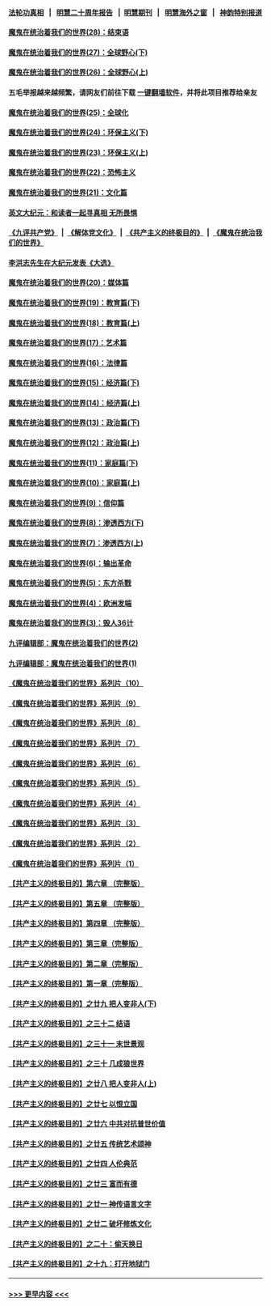 #### [法轮功真相](https://github.com/gfw-breaker/truth/blob/master/README.md?t=0) &nbsp;&nbsp;|&nbsp;&nbsp; [明慧二十周年报告](https://github.com/gfw-breaker/mh-reports/blob/master/README.md?t=0) &nbsp;&nbsp;|&nbsp;&nbsp;[明慧期刊](https://github.com/gfw-breaker/mh-qikan) &nbsp;&nbsp;|&nbsp;&nbsp; [明慧海外之窗](https://github.com/gfw-breaker/mh-news/blob/master/README.md?t=0) &nbsp;&nbsp;|&nbsp;&nbsp; [神韵特别报道](https://github.com/gfw-breaker/mh-news/blob/master/shenyun.md?t=0)
#### [魔鬼在统治着我们的世界(28)：结束语](../pages/nsc422/n10936246.md?t=06190151) 
#### [魔鬼在统治着我们的世界(27)：全球野心(下)](../pages/nsc422/n10928319.md?t=06190151) 
#### [魔鬼在统治着我们的世界(26)：全球野心(上)](../pages/nsc422/n10900318.md?t=06190151) 
#### 五毛举报越来越频繁，请网友们前往下载 [一键翻墙软件](https://github.com/gfw-breaker/ssr-accounts)，并将此项目推荐给亲友
#### [魔鬼在统治着我们的世界(25)：全球化](../pages/nsc422/n10788205.md?t=06190151) 
#### [魔鬼在统治着我们的世界(24)：环保主义(下)](../pages/nsc422/n10695307.md?t=06190151) 
#### [魔鬼在统治着我们的世界(23)：环保主义(上)](../pages/nsc422/n10688613.md?t=06190151) 
#### [魔鬼在统治着我们的世界(22)：恐怖主义](../pages/nsc422/n10614727.md?t=06190151) 
#### [魔鬼在统治着我们的世界(21)：文化篇](../pages/nsc422/n10597706.md?t=06190151) 
#### [英文大纪元：和读者一起寻真相 无所畏惧](../pages/nsc422/n12542027.md?t=06190151) 
#### [《九评共产党》](https://github.com/begood0513/9ping.md/blob/master/README.md) &nbsp;|&nbsp; [《解体党文化》](../../../../jtdwh.md/blob/master/README.md)  &nbsp;|&nbsp; [《共产主义的终极目的》](../../../../gczydzjmd.md/blob/master/README.md) &nbsp;|&nbsp; [《魔鬼在统治我们的世界》](../../../../mgztzwmdsj.md/blob/master/README.md) 
#### [李洪志先生在大纪元发表《大选》](../pages/nsc422/n12534746.md?t=06190151) 
#### [魔鬼在统治着我们的世界(20)：媒体篇](../pages/nsc422/n10586579.md?t=06190151) 
#### [魔鬼在统治着我们的世界(19)：教育篇(下)](../pages/nsc422/n10564808.md?t=06190151) 
#### [魔鬼在统治着我们的世界(18)：教育篇(上)](../pages/nsc422/n10526970.md?t=06190151) 
#### [魔鬼在统治着我们的世界(17)：艺术篇](../pages/nsc422/n10499093.md?t=06190151) 
#### [魔鬼在统治着我们的世界(16)：法律篇](../pages/nsc422/n10485969.md?t=06190151) 
#### [魔鬼在统治着我们的世界(15)：经济篇(下)](../pages/nsc422/n10469975.md?t=06190151) 
#### [魔鬼在统治着我们的世界(14)：经济篇(上)](../pages/nsc422/n10457370.md?t=06190151) 
#### [魔鬼在统治着我们的世界(13)：政治篇(下)](../pages/nsc422/n10448270.md?t=06190151) 
#### [魔鬼在统治着我们的世界(12)：政治篇(上)](../pages/nsc422/n10444576.md?t=06190151) 
#### [魔鬼在统治着我们的世界(11)：家庭篇(下)](../pages/nsc422/n10440961.md?t=06190151) 
#### [魔鬼在统治着我们的世界(10)：家庭篇(上)](../pages/nsc422/n10435448.md?t=06190151) 
#### [魔鬼在统治着我们的世界(9)：信仰篇](../pages/nsc422/n10432159.md?t=06190151) 
#### [魔鬼在统治着我们的世界(8)：渗透西方(下)](../pages/nsc422/n10429603.md?t=06190151) 
#### [魔鬼在统治着我们的世界(7)：渗透西方(上)](../pages/nsc422/n10426013.md?t=06190151) 
#### [魔鬼在统治着我们的世界(6)：输出革命](../pages/nsc422/n10421536.md?t=06190151) 
#### [魔鬼在统治着我们的世界(5)：东方杀戮](../pages/nsc422/n10417707.md?t=06190151) 
#### [魔鬼在统治着我们的世界(4)：欧洲发端](../pages/nsc422/n10414890.md?t=06190151) 
#### [魔鬼在统治着我们的世界(3)：毁人36计](../pages/nsc422/n10411583.md?t=06190151) 
#### [九评编辑部：魔鬼在统治着我们的世界(2)](../pages/nsc422/n10410036.md?t=06190151) 
#### [九评编辑部：魔鬼在统治着我们的世界(1)](../pages/nsc422/n10406825.md?t=06190151) 
#### [《魔鬼在统治着我们的世界》系列片（10）](../pages/nsc422/n12292670.md?t=06190151) 
#### [《魔鬼在统治着我们的世界》系列片（9）](../pages/nsc422/n12290859.md?t=06190151) 
#### [《魔鬼在统治着我们的世界》系列片（8）](../pages/nsc422/n12287445.md?t=06190151) 
#### [《魔鬼在统治着我们的世界》系列片（7）](../pages/nsc422/n12283425.md?t=06190151) 
#### [《魔鬼在统治着我们的世界》系列片（6）](../pages/nsc422/n12282314.md?t=06190151) 
#### [《魔鬼在统治着我们的世界》系列片（5）](../pages/nsc422/n12281419.md?t=06190151) 
#### [《魔鬼在统治着我们的世界》系列片（4）](../pages/nsc422/n12274024.md?t=06190151) 
#### [《魔鬼在统治着我们的世界》系列片（3）](../pages/nsc422/n12271322.md?t=06190151) 
#### [《魔鬼在统治着我们的世界》系列片（2）](../pages/nsc422/n12269049.md?t=06190151) 
#### [《魔鬼在统治着我们的世界》系列片（1）](../pages/nsc422/n12267575.md?t=06190151) 
#### [【共产主义的终极目的】第六章 （完整版）](../pages/nsc422/n11428913.md?t=06190151) 
#### [【共产主义的终极目的】第五章 （完整版）](../pages/nsc422/n11428912.md?t=06190151) 
#### [【共产主义的终极目的】第四章 （完整版）](../pages/nsc422/n11428907.md?t=06190151) 
#### [【共产主义的终极目的】第三章（完整版）](../pages/nsc422/n11428848.md?t=06190151) 
#### [【共产主义的终极目的】第二章（完整版）](../pages/nsc422/n11428831.md?t=06190151) 
#### [【共产主义的终极目的】第一章（完整版）](../pages/nsc422/n11417651.md?t=06190151) 
#### [【共产主义的终极目的】之廿九 把人变非人(下)](../pages/nsc422/n11344140.md?t=06190151) 
#### [【共产主义的终极目的】之三十二 结语](../pages/nsc422/n11360535.md?t=06190151) 
#### [【共产主义的终极目的】之三十一 末世景观](../pages/nsc422/n11351129.md?t=06190151) 
#### [【共产主义的终极目的】之三十 几成狼世界](../pages/nsc422/n11348280.md?t=06190151) 
#### [【共产主义的终极目的】之廿八 把人变非人(上)](../pages/nsc422/n11340492.md?t=06190151) 
#### [【共产主义的终极目的】之廿七 以恨立国](../pages/nsc422/n11336944.md?t=06190151) 
#### [【共产主义的终极目的】之廿六 中共对抗普世价值](../pages/nsc422/n11324785.md?t=06190151) 
#### [【共产主义的终极目的】之廿五 传统艺术颂神](../pages/nsc422/n11296396.md?t=06190151) 
#### [【共产主义的终极目的】之廿四 人伦典范](../pages/nsc422/n11296397.md?t=06190151) 
#### [【共产主义的终极目的】之廿三 富而有德](../pages/nsc422/n11283598.md?t=06190151) 
#### [【共产主义的终极目的】之廿一 神传语言文字](../pages/nsc422/n11263265.md?t=06190151) 
#### [【共产主义的终极目的】之廿二 破坏修炼文化](../pages/nsc422/n11245728.md?t=06190151) 
#### [【共产主义的终极目的】之二十：偷天换日](../pages/nsc422/n11238846.md?t=06190151) 
#### [【共产主义的终极目的】之十九：打开地狱门](../pages/nsc422/n11206376.md?t=06190151) 

----
#### [ >>> 更早内容 <<< ](../indexes/nsc422-earlier.md)
